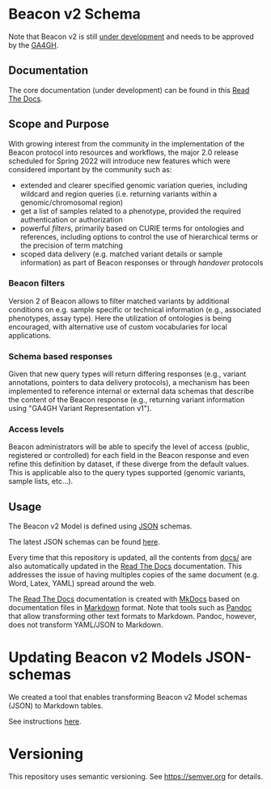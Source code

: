 # Beacon v2 Schema

Note that Beacon v2 is still [under development](https://github.com/ga4gh-beacon/beacon-v2-Models) and needs to be approved by the [GA4GH](https://www.ga4gh.org/).

## Documentation

The core documentation (under development) can be found in this [Read The Docs](https://beacon-schema-2.readthedocs.io/en/latest).

## Scope and Purpose

With growing interest from the community in the implementation of the Beacon protocol into resources and workflows, the major 2.0 release scheduled for Spring 2022 will introduce new features which were considered important by the community such as:

* extended and clearer specified genomic variation queries, including wildcard and region queries (i.e. returning variants within a genomic/chromosomal region)
* get a list of samples related to a phenotype, provided the required authentication or authorization
* powerful _filters_, primarily based on CURIE terms for ontologies and references, including options to control the use of hierarchical terms or the precision of term matching
* scoped data delivery (e.g. matched variant details or sample information) as part of Beacon responses or through _handover_ protocols

### Beacon filters

Version 2 of Beacon allows to filter matched variants by additional conditions on e.g. sample specific or technical information (e.g., associated phenotypes, assay type). Here the utilization of ontologies is being encouraged, with alternative use of custom vocabularies for local applications.

### Schema based responses

Given that new query types will return differing responses (e.g., variant annotations, pointers to data delivery protocols), a mechanism has been implemented to reference internal or external data schemas that describe the content of the Beacon response (e.g., returning variant information using "GA4GH Variant Representation v1").

### Access levels

Beacon administrators will be able to specify the level of access (public, registered or controlled) for each field in the Beacon response and even refine this definition by dataset, if these diverge from the default values. This is applicable also to the query types supported (genomic variants, sample lists, etc...).

## Usage

The Beacon v2 Model is defined using [JSON](http://json-schema.org) schemas.

The latest JSON schemas can be found [here](https://github.com/ga4gh-beacon/beacon-v2-Models).

Every time that this repository is updated, all the contents from [docs/](https://github.com/mrueda/beacon-schema-2/tree/main/docs) are also automatically updated in the [Read The Docs](https://beacon-schema-2.readthedocs.io/en/latest) documentation. This addresses the issue of having multiples copies of the same document (e.g. Word, Latex, YAML) spread around the web.

The [Read The Docs](https://beacon-schema-2.readthedocs.io/en/latest) documentation is created with [MkDocs](https://www.mkdocs.org/) based on documentation files in [Markdown](https://en.wikipedia.org/wiki/Markdown) format. Note that tools such as [Pandoc](https://pandoc.org/) that allow transforming other text formats to Markdown. Pandoc, however, does not transform YAML/JSON to Markdown.

# Updating Beacon v2 Models JSON-schemas

We created a tool that enables transforming Beacon v2 Model schemas (JSON) to Markdown tables.

See instructions [here](https://github.com/mrueda/beacon-schema-2/tree/main/bin).

# Versioning

This repository uses semantic versioning. See <https://semver.org> for
details.
